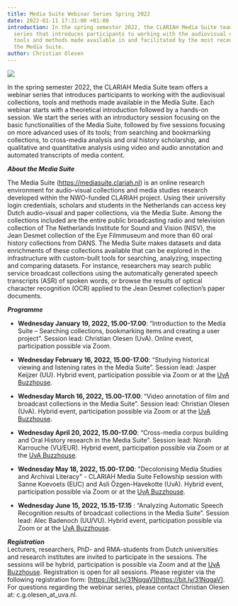 ```yaml
---
title: Media Suite Webinar Series Spring 2022
date: 2022-01-11 17:31:00 +01:00
introduction: In the spring semester 2022, the CLARIAH Media Suite team offers a webinar
  series that introduces participants to working with the audiovisual collections,
  tools and methods made available in and facilitated by the most recent version of
  the Media Suite.
author: Christian Olesen
---
```


![](https://www.rmes.nl/wp-content/uploads/Webinar-1030x417.jpg)

In the spring semester 2022, the CLARIAH Media Suite team offers a webinar series that introduces participants to working with the audiovisual collections, tools and methods made available in the Media Suite. Each webinar starts with a theoretical introduction followed by a hands-on session. We start the series with an introductory session focusing on the basic functionalities of the Media Suite, followed by five sessions focusing on more advanced uses of its tools; from searching and bookmarking collections, to cross-media analysis and oral history scholarship, and qualitative and quantitative analysis using video and audio annotation and automated transcripts of media content.

***About the Media Suite***

The Media Suite (https://mediasuite.clariah.nl) is an online research environment for audio-visual collections and media studies research developed within the NWO-funded CLARIAH project. Using their university login credentials, scholars and students in the Netherlands can access key Dutch audio-visual and paper collections, via the Media Suite. Among the collections included are the entire public broadcasting radio and television collection of The Netherlands Institute for Sound and Vision (NISV), the Jean Desmet collection of the Eye Filmmuseum and more than 60 oral history collections from DANS. The Media Suite makes datasets and data enrichments of these collections available that can be explored in the infrastructure with custom-built tools for searching, analyzing, inspecting and comparing datasets. For instance, researchers may search public service broadcast collections using the automatically generated speech transcripts (ASR) of spoken words, or browse the results of optical character recognition (OCR) applied to the Jean Desmet collection’s paper documents.

***Programme***

* **Wednesday January 19, 2022, 15.00-17.00**: “Introduction to the Media Suite – Searching collections, bookmarking items and creating a user project”. Session lead: Christian Olesen (UvA). Online event, participation possible via Zoom.

* **Wednesday February 16, 2022, 15.00-17.00**: “Studying historical viewing and listening rates in the Media Suite”. Session lead: Jasper Keijzer (UU). Hybrid event, participation possible via Zoom or at the [UvA Buzzhouse](https://www.buzzhouse.co/).

* **Wednesday March 16, 2022, 15.00-17.00**: “Video annotation of film and broadcast collections in the Media Suite”. Session lead: Christian Olesen (UvA). Hybrid event, participation possible via Zoom or at the [UvA Buzzhouse](https://www.buzzhouse.co/).

* **Wednesday April 20, 2022, 15.00-17.00**: “Cross-media corpus building and Oral History research in the Media Suite”. Session lead: Norah Karrouche (VU/EUR). Hybrid event, participation possible via Zoom or at the [UvA Buzzhouse](https://www.buzzhouse.co/).

* **Wednesday May 18, 2022, 15.00-17.00**: "Decolonising Media Studies and Archival Literacy" - CLARIAH Media Suite Fellowship session with Sanne Koevoets (EUC) and Asli Özgen-Havekotte (UvA). Hybrid event, participation possible via Zoom or at the [UvA Buzzhouse](https://www.buzzhouse.co/).

* **Wednesday June 15, 2022, 15.15-17.15** : “Analyzing Automatic Speech Recognition results of broadcast collections in the Media Suite”. Session lead: Alec Badenoch (UU/VU). Hybrid event, participation possible via Zoom or at the [UvA Buzzhouse](https://www.buzzhouse.co/).

***Registration***\
Lecturers, researchers, PhD- and RMA-students from Dutch universities and research institutes are invited to participate in the sessions. The sessions will be hybrid, participation is possible via Zoom and at the [UvA Buzzhouse](https://www.buzzhouse.co/). Registration is open for all sessions. Please register via the following registration form: [https://bit.ly/31NqgaV](https://bit.ly/31NqgaV). For questions regarding the webinar series, please contact Christian Olesen at: c.g.olesen_at_uva.nl.